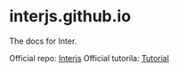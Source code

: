 # interjs.github.io
The docs for Inter.

Official repo: [Interjs](https://github.com/interjs/inter)
Official tutorila: [Tutorial](https://interjs.github.io)
